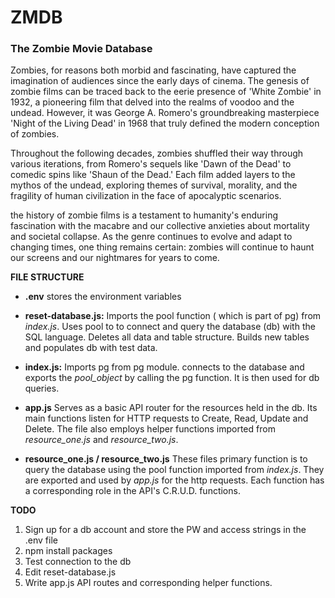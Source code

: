 # ZMDB

### The Zombie Movie Database

Zombies, for reasons both morbid and fascinating, have captured the imagination of audiences since the early days of cinema. The genesis of zombie films can be traced back to the eerie presence of 'White Zombie' in 1932, a pioneering film that delved into the realms of voodoo and the undead. However, it was George A. Romero's groundbreaking masterpiece 'Night of the Living Dead' in 1968 that truly defined the modern conception of zombies.

Throughout the following decades, zombies shuffled their way through various iterations, from Romero's sequels like 'Dawn of the Dead' to comedic spins like 'Shaun of the Dead.' Each film added layers to the mythos of the undead, exploring themes of survival, morality, and the fragility of human civilization in the face of apocalyptic scenarios.

the history of zombie films is a testament to humanity's enduring fascination with the macabre and our collective anxieties about mortality and societal collapse. As the genre continues to evolve and adapt to changing times, one thing remains certain: zombies will continue to haunt our screens and our nightmares for years to come.

**FILE STRUCTURE**

- **.env** stores the environment variables

- **reset-database.js:**
  Imports the pool function ( which is part of pg) from _index.js_. Uses pool to to connect and query the database (db) with the SQL language. Deletes all data and table structure. Builds new tables and populates db with test data.

- **index.js:**
  Imports pg from pg module. connects to the database and exports the _pool_object_ by calling the pg function. It is then used for db queries.

- **app.js**
  Serves as a basic API router for the resources held in the db. Its main functions listen for HTTP requests to Create, Read, Update and Delete. The file also employs helper functions imported from _resource_one.js_ and _resource_two.js_.

- **resource_one.js / resource_two.js**
  These files primary function is to query the database using the pool function imported from _index.js_. They are exported and used by _app.js_ for the http requests. Each function has a corresponding role in the API's C.R.U.D. functions.

**TODO**

1. Sign up for a db account and store the PW and access strings in the .env file
2. npm install packages
3. Test connection to the db
4. Edit reset-database.js
5. Write app.js API routes and corresponding helper functions.
